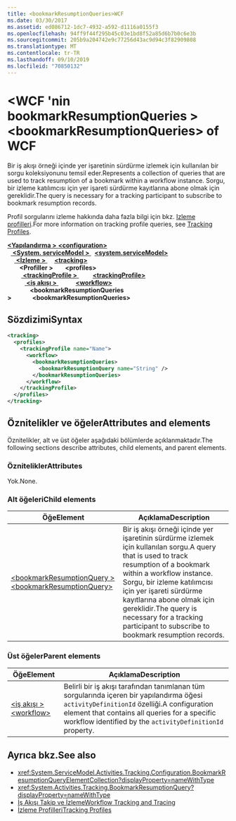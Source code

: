 ```yaml
---
title: <bookmarkResumptionQueries>WCF
ms.date: 03/30/2017
ms.assetid: ed086712-1dc7-4932-a592-d1116a0155f3
ms.openlocfilehash: 94ff9f44f295b45c03e1bd8f52a85d6b7b0c6e3b
ms.sourcegitcommit: 205b9a204742e9c77256d43ac9d94c3f82909808
ms.translationtype: MT
ms.contentlocale: tr-TR
ms.lasthandoff: 09/10/2019
ms.locfileid: "70850132"
---
```

# <a name="bookmarkresumptionqueries-of-wcf"></a><span data-ttu-id="c5950-102">\<WCF 'nin bookmarkResumptionQueries ></span><span class="sxs-lookup"><span data-stu-id="c5950-102">\<bookmarkResumptionQueries> of WCF</span></span>
  
<span data-ttu-id="c5950-103">Bir iş akışı örneği içinde yer işaretinin sürdürme izlemek için kullanılan bir sorgu koleksiyonunu temsil eder.</span><span class="sxs-lookup"><span data-stu-id="c5950-103">Represents a collection of queries that are used to track resumption of a bookmark within a workflow instance.</span></span> <span data-ttu-id="c5950-104">Sorgu, bir izleme katılımcısı için yer işareti sürdürme kayıtlarına abone olmak için gereklidir.</span><span class="sxs-lookup"><span data-stu-id="c5950-104">The query is necessary for a tracking participant to subscribe to bookmark resumption records.</span></span>  
  
<span data-ttu-id="c5950-105">Profil sorgularını izleme hakkında daha fazla bilgi için bkz. [Izleme profilleri](../../../windows-workflow-foundation/tracking-profiles.md).</span><span class="sxs-lookup"><span data-stu-id="c5950-105">For more information on tracking profile queries, see [Tracking Profiles](../../../windows-workflow-foundation/tracking-profiles.md).</span></span>
  
<span data-ttu-id="c5950-106">[ **\<Yapılandırma >** ](../configuration-element.md)</span><span class="sxs-lookup"><span data-stu-id="c5950-106">[**\<configuration>**](../configuration-element.md)</span></span>\
<span data-ttu-id="c5950-107">&nbsp;&nbsp;[ **\<System. serviceModel >** ](system-servicemodel.md)</span><span class="sxs-lookup"><span data-stu-id="c5950-107">&nbsp;&nbsp;[**\<system.serviceModel>**](system-servicemodel.md)</span></span>\
<span data-ttu-id="c5950-108">&nbsp;&nbsp;&nbsp;&nbsp;[ **\<İzleme >** ](tracking-of-wcf.md)</span><span class="sxs-lookup"><span data-stu-id="c5950-108">&nbsp;&nbsp;&nbsp;&nbsp;[**\<tracking>**](tracking-of-wcf.md)</span></span>\
<span data-ttu-id="c5950-109">&nbsp;&nbsp;&nbsp;&nbsp;&nbsp;&nbsp; **\<Profiller >** </span><span class="sxs-lookup"><span data-stu-id="c5950-109">&nbsp;&nbsp;&nbsp;&nbsp;&nbsp;&nbsp;**\<profiles>**</span></span>\
<span data-ttu-id="c5950-110">&nbsp;&nbsp;&nbsp;&nbsp;&nbsp;&nbsp;&nbsp;&nbsp;[ **\<trackingProfile >** ](trackingprofile-of-wcf.md)</span><span class="sxs-lookup"><span data-stu-id="c5950-110">&nbsp;&nbsp;&nbsp;&nbsp;&nbsp;&nbsp;&nbsp;&nbsp;[**\<trackingProfile>**](trackingprofile-of-wcf.md)</span></span>\
<span data-ttu-id="c5950-111">&nbsp;&nbsp;&nbsp;&nbsp;&nbsp;&nbsp;&nbsp;&nbsp;&nbsp;&nbsp;[ **\<iş akışı >** ](workflow-of-wcf.md)</span><span class="sxs-lookup"><span data-stu-id="c5950-111">&nbsp;&nbsp;&nbsp;&nbsp;&nbsp;&nbsp;&nbsp;&nbsp;&nbsp;&nbsp;[**\<workflow>**](workflow-of-wcf.md)</span></span>\
<span data-ttu-id="c5950-112">&nbsp;&nbsp;&nbsp;&nbsp;&nbsp;&nbsp;&nbsp;&nbsp;&nbsp;&nbsp;&nbsp;&nbsp; **\<bookmarkResumptionQueries >**</span><span class="sxs-lookup"><span data-stu-id="c5950-112">&nbsp;&nbsp;&nbsp;&nbsp;&nbsp;&nbsp;&nbsp;&nbsp;&nbsp;&nbsp;&nbsp;&nbsp;**\<bookmarkResumptionQueries>**</span></span>  

## <a name="syntax"></a><span data-ttu-id="c5950-113">Sözdizimi</span><span class="sxs-lookup"><span data-stu-id="c5950-113">Syntax</span></span>  
  
```xml  
<tracking>
  <profiles>
    <trackingProfile name="Name">
      <workflow>
        <bookmarkResumptionQueries>
          <bookmarkResumptionQuery name="String" />
        </bookmarkResumptionQueries>
      </workflow>
    </trackingProfile>
  </profiles>
</tracking>
```  
  
## <a name="attributes-and-elements"></a><span data-ttu-id="c5950-114">Öznitelikler ve öğeler</span><span class="sxs-lookup"><span data-stu-id="c5950-114">Attributes and elements</span></span>  
  
<span data-ttu-id="c5950-115">Öznitelikler, alt ve üst öğeler aşağıdaki bölümlerde açıklanmaktadır.</span><span class="sxs-lookup"><span data-stu-id="c5950-115">The following sections describe attributes, child elements, and parent elements.</span></span>  
  
### <a name="attributes"></a><span data-ttu-id="c5950-116">Öznitelikler</span><span class="sxs-lookup"><span data-stu-id="c5950-116">Attributes</span></span>  
  
<span data-ttu-id="c5950-117">Yok.</span><span class="sxs-lookup"><span data-stu-id="c5950-117">None.</span></span>  
  
### <a name="child-elements"></a><span data-ttu-id="c5950-118">Alt öğeleri</span><span class="sxs-lookup"><span data-stu-id="c5950-118">Child elements</span></span>  
  
|<span data-ttu-id="c5950-119">Öğe</span><span class="sxs-lookup"><span data-stu-id="c5950-119">Element</span></span>|<span data-ttu-id="c5950-120">Açıklama</span><span class="sxs-lookup"><span data-stu-id="c5950-120">Description</span></span>|  
|-------------|-----------------|  
|[<span data-ttu-id="c5950-121">\<bookmarkResumptionQuery ></span><span class="sxs-lookup"><span data-stu-id="c5950-121">\<bookmarkResumptionQuery></span></span>](bookmarkresumptionquery-of-wcf.md)|<span data-ttu-id="c5950-122">Bir iş akışı örneği içinde yer işaretinin sürdürme izlemek için kullanılan sorgu.</span><span class="sxs-lookup"><span data-stu-id="c5950-122">A query that is used to track resumption of a bookmark within a workflow instance.</span></span> <span data-ttu-id="c5950-123">Sorgu, bir izleme katılımcısı için yer işareti sürdürme kayıtlarına abone olmak için gereklidir.</span><span class="sxs-lookup"><span data-stu-id="c5950-123">The query is necessary for a tracking participant to subscribe to bookmark resumption records.</span></span>|  
  
### <a name="parent-elements"></a><span data-ttu-id="c5950-124">Üst öğeler</span><span class="sxs-lookup"><span data-stu-id="c5950-124">Parent elements</span></span>  
  
|<span data-ttu-id="c5950-125">Öğe</span><span class="sxs-lookup"><span data-stu-id="c5950-125">Element</span></span>|<span data-ttu-id="c5950-126">Açıklama</span><span class="sxs-lookup"><span data-stu-id="c5950-126">Description</span></span>|  
|-------------|-----------------|  
|[<span data-ttu-id="c5950-127">\<iş akışı ></span><span class="sxs-lookup"><span data-stu-id="c5950-127">\<workflow></span></span>](../windows-workflow-foundation/workflow.md)|<span data-ttu-id="c5950-128">Belirli bir iş akışı tarafından tanımlanan tüm sorgularında içeren bir yapılandırma öğesi `activityDefinitionId` özelliği.</span><span class="sxs-lookup"><span data-stu-id="c5950-128">A configuration element that contains all queries for a specific workflow identified by the `activityDefinitionId` property.</span></span>|  
  
## <a name="see-also"></a><span data-ttu-id="c5950-129">Ayrıca bkz.</span><span class="sxs-lookup"><span data-stu-id="c5950-129">See also</span></span>

- <xref:System.ServiceModel.Activities.Tracking.Configuration.BookmarkResumptionQueryElementCollection?displayProperty=nameWithType>
- <xref:System.Activities.Tracking.BookmarkResumptionQuery?displayProperty=nameWithType>
- [<span data-ttu-id="c5950-130">İş Akışı Takip ve İzleme</span><span class="sxs-lookup"><span data-stu-id="c5950-130">Workflow Tracking and Tracing</span></span>](../../../windows-workflow-foundation/workflow-tracking-and-tracing.md)
- [<span data-ttu-id="c5950-131">İzleme Profilleri</span><span class="sxs-lookup"><span data-stu-id="c5950-131">Tracking Profiles</span></span>](../../../windows-workflow-foundation/tracking-profiles.md)
